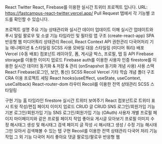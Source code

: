 React Twitter
React, Firebase를 이용한 실시간 트위터 프로젝트 입니다.
URL: https://fastcampus-react-twitter.vercel.app/
Pull Request 탭에서 각 기능별 코드를 확인할 수 있습니다.

프로젝트 설명
주요 기능
상태관리와 실시간 데이터 업데이트 이해
실시간 업데이트와 푸시 알림
팔로우 및 소셜 기능
타임라인 및 필터링
앱 구조
(create-react-app) SPA
반응형 웹
미디어쿼리
상태관리
Recoil, React Context API
권한관리
다국어처리 기능
애니메이션 & 스타일링
SCSS 사용
모바일 대응 스타일링 (미디어 쿼리)
배포
Vercel (수동 배포)
컴포넌트
레이아웃, 폼, 게시글 박스, 프로필, 탭 등
API
Firebase storage를 이용한 이미지 업로드
Firebase auth를 이용한 사용자 인증
firestore를 이용한 실시간 데이터 동기화 & 저장 & 관리 (onSnapshot 동기화 개념 사용)
사용 스택
React
Firebase(로그인, 보안, 통신)
SCSS
Recoil
Vercel
기타 학습 개념
폴더 구조
CRA 이용 프로젝트 세팅
React hooks(useEffect, useState, useContext, useCallback)
React-router-dom 라우터
Recoil를 이용한 전역 상태관리
SCSS 스타일링

구현 기능
홈 타임라인
firestore 실시간 트위터 보여주기
React 컴포넌트로 트위터 표시
트윗 작성/편집 페이지
이미지 업로드 CRUD
글 CRUD
SNS 로그인/회원가입 기능
기본 로그인/회원가입 기능
SNS 로그인/회원가입 기능 (OAuth)
사용자 개별 프로필 페이지
마이페이지와 같은 프로필 페이지 작업
좋아요 게시글 모아보기
프로필 이미지 수정
해시태그 생성 및 해시태그 검색 페이지
글 작성 시 해시태그 생성 / 수정 기능
해시태그만 모아서 검색해볼 수 있는 탭 구현
Recoil를 이용한 전역 상태관리
다국어 처리 기능 작업
그 외 기능
다국어 처리
좋아요
댓글
팔로잉/팔로우
반응형 웹
